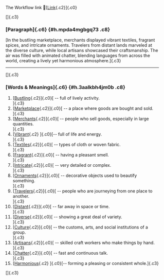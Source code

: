 The Workflow link
👏[[Link](https://www.google.com/url?q=http://www.google.com&sa=D&source=editors&ust=1758752291407388&usg=AOvVaw1XiG5DFnvS4F1lPEFyvT8H){.c2}]{.c0}

[]{.c3}

### [Paragraph]{.c6} {#h.mpda4mgbgq73 .c8}

[In the bustling marketplace, merchants displayed vibrant textiles,
fragrant spices, and intricate ornaments. Travelers from distant lands
marveled at the diverse culture, while local artisans showcased their
craftsmanship. The air was filled with animated chatter, blending
languages from across the world, creating a lively yet harmonious
atmosphere.]{.c3}

------------------------------------------------------------------------

[]{.c3}

### [Words & Meanings]{.c6} {#h.3aalkbh4jm0b .c8}

1.  [[Bustling](https://www.google.com/url?q=http://www.google.com&sa=D&source=editors&ust=1758752291409069&usg=AOvVaw2a8RGz4nG6KoE4zXPd_tMJ){.c2}]{.c0}[ --
    full of lively activity.\
    ]{.c3}
2.  [[Marketplace](https://www.google.com/url?q=http://www.google.com&sa=D&source=editors&ust=1758752291409408&usg=AOvVaw1ky-8b-f5tKETQAxrLaRgJ){.c2}]{.c0}[ --
    a place where goods are bought and sold.\
    ]{.c3}
3.  [[Merchants](https://www.google.com/url?q=http://www.google.com&sa=D&source=editors&ust=1758752291409733&usg=AOvVaw3LOAjC1nbXqenFmwqJ_Pj5){.c2}]{.c0}[ --
    people who sell goods, especially in large quantities.\
    ]{.c3}
4.  [[Vibrant](https://www.google.com/url?q=http://www.google.com&sa=D&source=editors&ust=1758752291410145&usg=AOvVaw350PXKYh1PwLQiXBPoYuoQ){.c2}
    ]{.c0}[-- full of life and energy.\
    ]{.c3}
5.  [[Textiles](https://www.google.com/url?q=http://www.google.com&sa=D&source=editors&ust=1758752291410361&usg=AOvVaw12kJXkHntc72j0k1nflEfp){.c2}]{.c0}[ --
    types of cloth or woven fabric.\
    ]{.c3}
6.  [[Fragrant](https://www.google.com/url?q=http://www.google.com&sa=D&source=editors&ust=1758752291410557&usg=AOvVaw2vkqWfdvyvT5mF8y9x7C_t){.c2}]{.c0}[ --
    having a pleasant smell.\
    ]{.c3}
7.  [[Intricate](https://www.google.com/url?q=http://www.google.com&sa=D&source=editors&ust=1758752291410746&usg=AOvVaw3CHbczekuoX9qvw6LIKsUk){.c2}]{.c0}[ --
    very detailed or complex.\
    ]{.c3}
8.  [[Ornaments](https://www.google.com/url?q=http://www.google.com&sa=D&source=editors&ust=1758752291410934&usg=AOvVaw0IcaZyZfldNoZ4jxjhpN22){.c2}]{.c0}[ --
    decorative objects used to beautify something.\
    ]{.c3}
9.  [[Travelers](https://www.google.com/url?q=http://www.google.com&sa=D&source=editors&ust=1758752291411182&usg=AOvVaw3ATDNKNujB9onN3DtI4edw){.c2}]{.c0}[ --
    people who are journeying from one place to another.\
    ]{.c3}
10. [[Distant](https://www.google.com/url?q=http://www.google.com&sa=D&source=editors&ust=1758752291411466&usg=AOvVaw23xaok36oK7xPkU9XSi2nz){.c2}]{.c0}[ --
    far away in space or time.\
    ]{.c3}
11. [[Diverse](https://www.google.com/url?q=http://www.google.com&sa=D&source=editors&ust=1758752291411653&usg=AOvVaw2pRxRU-WTlK_zEEABr9ubf){.c2}]{.c0}[ --
    showing a great deal of variety.\
    ]{.c3}
12. [[Culture](https://www.google.com/url?q=http://www.google.com&sa=D&source=editors&ust=1758752291411799&usg=AOvVaw1c1wEkJzk4jmbsPkKSPni5){.c2}]{.c0}[ --
    the customs, arts, and social institutions of a group.\
    ]{.c3}
13. [[Artisans](https://www.google.com/url?q=http://www.google.com&sa=D&source=editors&ust=1758752291411975&usg=AOvVaw1SJI77R6w3-nOcTMGAyZmr){.c2}]{.c0}[ --
    skilled craft workers who make things by hand.\
    ]{.c3}
14. [[Chatter](https://www.google.com/url?q=http://www.google.com&sa=D&source=editors&ust=1758752291412198&usg=AOvVaw1PsztzW0vajIWEYs_8yZEJ){.c2}]{.c0}[ --
    fast and continuous talk.\
    ]{.c3}
15. [[Harmonious](https://www.google.com/url?q=http://www.google.com&sa=D&source=editors&ust=1758752291412355&usg=AOvVaw08pnoUoj5Xb3ub5hARceID){.c2}
    ]{.c0}[-- forming a pleasing or consistent whole.]{.c3}

[]{.c3}
